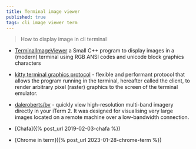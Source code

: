 ```yaml
---
title: Terminal image viewer
published: true
tags: cli image viewer term
---
```

> How to display image in cli terminal

- [TerminalImageViewer](https://github.com/stefanhaustein/TerminalImageViewer) a Small C++ program to display images in a (modern) terminal using RGB ANSI codes and unicode block graphics characters

- [kitty terminal graphics protocol](https://sw.kovidgoyal.net/kitty/graphics-protocol.html) -  flexible and performant protocol that allows the program running in the terminal, hereafter called the client, to render arbitrary pixel (raster) graphics to the screen of the terminal emulator.

- [daleroberts/bv](https://github.com/daleroberts/bv) - quickly view high-resolution multi-band imagery directly in your iTerm 2. It was designed for visualising very large images located on a remote machine over a low-bandwidth connection.

- [Chafa]({% post_url 2019-02-03-chafa %})

- [Chrome in term]({% post_url 2023-01-28-chrome-term %})
